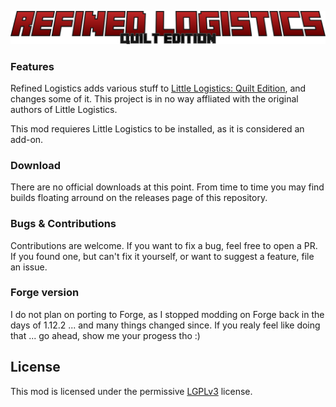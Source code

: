 ![Refined Logistics: Quilt Edition](doc/logo.png)

### Features

Refined Logistics adds various stuff to [Little Logistics: Quilt Edition](https://github.com/luaxlab/ll-fabric-quilt), and changes some of it.
This project is in no way affliated with the original authors of Little Logistics.

This mod requieres Little Logistics to be installed, as it is considered an add-on.

### Download

There are no official downloads at this point. From time to time you may find
builds floating arround on the releases page of this repository.

### Bugs & Contributions

Contributions are welcome. If you want to fix a bug, feel free to open a PR. If you
found one, but can't fix it yourself, or want to suggest a feature, file an issue.

### Forge version

I do not plan on porting to Forge, as I stopped modding on Forge back in the
days of 1.12.2 ... and many things changed since. If you realy feel like doing
that ... go ahead, show me your progess tho :)


## License

This mod is licensed under the permissive [LGPLv3](LICENSE) license.
